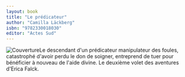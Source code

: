 ```yaml
---
layout: book
title: "Le prédicateur"
author: "Camilla Läckberg"
isbn: "9782330018030"
editor: "Actes Sud"
---
```

![Couverture](/img/9782330018030.jpg)Le descendant d'un prédicateur manipulateur des foules, catastrophé d'avoir perdu le don de soigner, entreprend de tuer pour bénéficier à nouveau de l'aide divine. Le deuxième volet des aventures d'Erica Falck.
